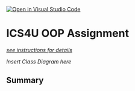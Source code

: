 [![Open in Visual Studio Code](https://classroom.github.com/assets/open-in-vscode-c66648af7eb3fe8bc4f294546bfd86ef473780cde1dea487d3c4ff354943c9ae.svg)](https://classroom.github.com/online_ide?assignment_repo_id=9234707&assignment_repo_type=AssignmentRepo)
# ICS4U OOP Assignment

[*see instructions for details*](Instructions.md)

*Insert Class Diagram here*  

## Summary

